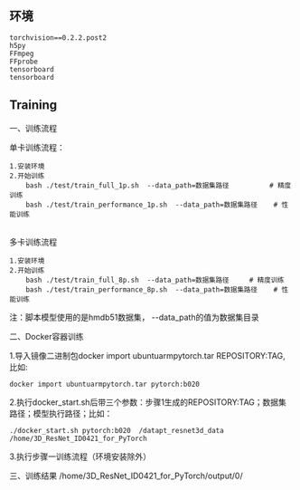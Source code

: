 环境
----------
    torchvision==0.2.2.post2
    h5py
    FFmpeg
    FFprobe
    tensorboard
    tensorboard
## Training

一、训练流程

单卡训练流程：

    1.安装环境  
    2.开始训练
        bash ./test/train_full_1p.sh  --data_path=数据集路径          # 精度训练
        bash ./test/train_performance_1p.sh  --data_path=数据集路径    # 性能训练


​    
多卡训练流程

    1.安装环境
    2.开始训练
        bash ./test/train_full_8p.sh  --data_path=数据集路径     # 精度训练
        bash ./test/train_performance_8p.sh  --data_path=数据集路径    # 性能训练

注：脚本模型使用的是hmdb51数据集， --data_path的值为数据集目录

二、Docker容器训练

1.导入镜像二进制包docker import ubuntuarmpytorch.tar REPOSITORY:TAG, 比如:

    docker import ubuntuarmpytorch.tar pytorch:b020

2.执行docker_start.sh后带三个参数：步骤1生成的REPOSITORY:TAG；数据集路径；模型执行路径；比如：


    ./docker_start.sh pytorch:b020  /datapt_resnet3d_data  /home/3D_ResNet_ID0421_for_PyTorch

3.执行步骤一训练流程（环境安装除外）

三、训练结果
/home/3D_ResNet_ID0421_for_PyTorch/output/0/